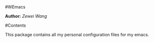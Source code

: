 #WEmacs

**Author:** *Zewei Wang*

#Contents

This package contains all my personal configuration files for my emacs.
